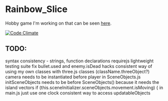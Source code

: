 Rainbow_Slice
=============

Hobby game I'm working on that can be seen [here](http://www.rainbowslice.com).

[![Code Climate](https://codeclimate.com/github/SimonHFrost/Rainbow_Slice.png)](https://codeclimate.com/github/SimonHFrost/Rainbow_Slice)

TODO:
-----

syntax consistency - strings, function declarations
requirejs
lightweight testing suite
fix bullet.used and enemy.isDead hacks
consistent way of using my own classes with three.js classes (className.threeObject?)
camera needs to be instantiated before player in SceneObjects.js
initSceneObjects needs to be before SceneObjects() because it needs the island vectors
if (this.sceneInitializer.sceneObjects.movement.isMoving) { in main.js
just use one clock
consistent way to access updatableObjects
